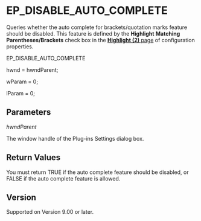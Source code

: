 # EP\_DISABLE\_AUTO\_COMPLETE

Queries whether the auto complete for brackets/quotation marks feature should be disabled. This feature is defined by the **Highlight**
**Matching Parentheses/Brackets** check box in the
[**Highlight (2)** page](../../dlg/properties/highlight2/index) of configuration properties.

EP\_DISABLE\_AUTO\_COMPLETE

hwnd = hwndParent;

wParam = 0;

lParam = 0;

## Parameters

_hwndParent_

The window handle of the Plug-ins Settings dialog box.

## Return Values

You must return TRUE if the auto complete feature should be disabled, or FALSE if the
auto complete feature is allowed.

## Version

Supported on Version 9.00 or later.
